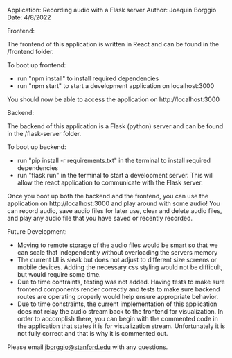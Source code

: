 Application: Recording audio with a Flask server
Author: Joaquin Borggio
Date: 4/8/2022

Frontend:

The frontend of this application is written in React and can be found in the /frontend folder.

To boot up frontend:
- run "npm install" to install required dependencies
- run "npm start" to start a development application on localhost:3000

You should now be able to access the application on http://localhost:3000


Backend:

The backend of this application is a Flask (python) server and can be found in the /flask-server folder.

To boot up backend:
- run "pip install -r requirements.txt" in the terminal to install required dependencies
- run "flask run" in the terminal to start a development server. This will allow the react application to communicate with the Flask server.


Once you boot up both the backend and the frontend, you can use the application on http://localhost:3000 and play around with some audio! You can record audio, save audio files for later use, clear and delete audio files, and play any audio file that you have saved or recently recorded.


Future Development:
- Moving to remote storage of the audio files would be smart so that we can scale that independently without overloading the servers memory
- The current UI is sleak but does not adjust to different size screens or mobile devices. Adding the necessary css styling would not be difficult, but would require some time.
- Due to time contraints, testing was not added. Having tests to make sure frontend components render correctly and tests to make sure backend routes are operating properly would help ensure appropriate behavior.
- Due to time constraints, the current implementation of this application does not relay the audio stream back to the frontend for visualization. In order to accomplish there, you can begin with the commented code in the application that states it is for visualization stream. Unfortunately it is not fully correct and that is why it is commented out.

Please email jborggio@stanford.edu with any questions.
